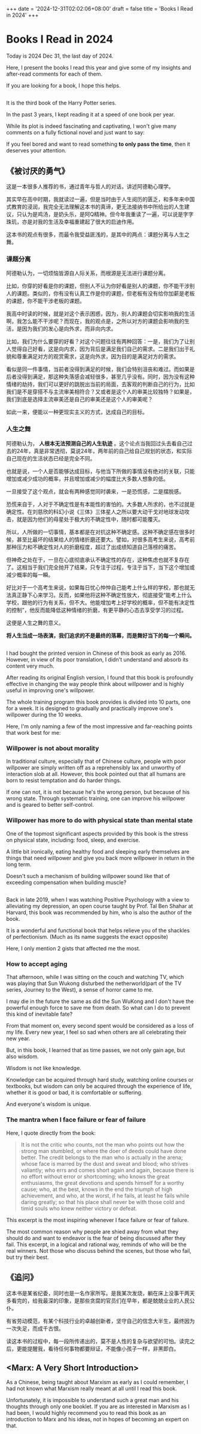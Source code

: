 +++
date = '2024-12-31T02:02:06+08:00'
draft = false
title = 'Books I Read in 2024'
+++
# Books I Read in 2024
Today is 2024 Dec 31, the last day of 2024. 

Here, I present the books I read this year and give some of my insights and after-read comments for each of them.

If you are looking for a book, I hope this helps.

## <Harry Potter and the Prisoner of Azkaban>

It is the third book of the Harry Potter series.

In the past 3 years, I kept reading it at a speed of one book per year.

While its plot is indeed fascinating and captivating, I won't give many comments on a fully fictional novel and just want to say:

If you feel bored and want to read something **to only pass the time**, then it deserves your attention.

## 《被讨厌的勇气》

这是一本很多人推荐的书，通过青年与哲人的对话，讲述阿德勒心理学。

其实早在高中时期，我就读过一遍，但是当时由于人生阅历的匮乏，和多年来中国式教育的浸润，我完全无法理解这本书的真谛，更无法接纳书中所给出的人生建议，只认为是鸡汤，是奶头乐，是阿Q精神。但今年我重读了一遍，可以说是字字珠玑，亦是对我的生活及幸福重建起了很大的启迪作用。

这本书的观点有很多，而最令我受益匪浅的，是其中的两点：课题分离与人生之舞。

### 课题分离

阿德勒认为，一切烦恼皆源自人际关系，而根源是无法进行课题分离。

比如，你穿的好看是你的课题，但别人不认为你好看是别人的课题，你不能干涉别人的课题。类似的，你有没有认真工作是你的课题，但老板有没有给你加薪是老板的课题，你不能干涉老板的课题。

我高中时读的时候，就是对这个表示困惑，因为，别人的课题会切实影响我的生活啊，我怎么能不干涉呢？而现在，我的观点是，之所以对方的课题会影响我的生活，是因为我们的发心是向外求，而非向内求。

比如，我们为什么要穿的好看？对这个问题往往有两种回答：一是，我们为了让别人觉得自己好看，这是向内求，因为背后是满足我们自己的需求。二是我们出于礼貌和尊重满足对方的观赏需求，这是向外求，因为目的是满足对方的需求。

看似是同一件事情，当前者没得到满足的时候，我们会特别沮丧和难过。而如果是后者没得到满足，那这种失落感会减轻很多，甚至几乎没有。同时，因为没有这种情绪的劫持，我们可以更好的跳脱出当前的局面，去客观的判断自己的行为，比如我们是不是穿搭不与主流审美相符合？又或者是这个人的审美比较独特？如果是，我们到底是选择主流审美还是自己的审美还是这个人的审美呢？

如此一来，便能以一种更现实主义的方式，达成自己的目标。

### 人生之舞

阿德勒认为， **人根本无法预测自己的人生轨迹** 。这个论点当我回过头去看自己过去的24年，真是非常透彻，莫说24年，两年前的自己给自己规划的状态，和实际自己现在的生活状态已经是完全不同。

也就是说，一个人是否能够达成目标，与他当下所做的事情没有绝对的关联，只能增加或减少成功的概率，并且增加或减少的幅度比大多数人想象的低。

一旦接受了这个观点，就会有两种感觉同时袭来，一是恐慌感，二是摆脱感。

恐慌来自于，人对于不确定性是有本能性的害怕的。大多数人所求的，也不过就是确定性。在刘慈欣的科幻小说《三体》三体星人之所以要大动干戈对地球发动攻击，就是因为他们的母星处于极大的不确定性中，随时都可能覆灭。

所以，人所做的一切事情，基本都是在对抗这种不确定感。这种不确定感在很多时候，甚至比最坏的结果给人的情绪折磨还要大。譬如，对很多高考生来说，高考前那种压力和不确定性对人的折磨程度，超过了出成绩知道自己落榜的痛苦。

但神奇之处在于，一旦在心底彻底承认不确定性的存在，这种焦虑也就不复存在了。这相当于我们完全抛开了结果，只专注于过程，专注于当下，当下这个增加或减少概率的每一瞬。

好比对于一个高考生来说，如果每日忧心忡忡自己能考上什么样的学校，那也就无法真正静下心来学习。反而，如果他将这种不确定性放大，彻底接受“能考上什么学校，跟他的行为有关系，但不大。他能增加考上好学校的概率，但不能有决定性的控制”，他反而能降低这种情绪的折磨，有更平静的心态去享受学习的过程。

这便是人生之舞的意义。

**将人生当成一场表演，我们追求的不是最终的落幕，而是舞好当下的每一个瞬间。**


## <The Willpower Instinct>

I had bought the printed version in Chinese of this book as early as 2016. However, in view of its poor translation, I didn't understand and absorb its content very much.

After reading its original English version, I found that this book is profoundly effective in changing the way people think about willpower and is highly useful in improving one's willpower. 

The whole training program this book provides is divided into 10 parts, one for a week. It is designed to gradually and practically improve one's willpower during the 10 weeks. 

Here, I'm only naming a few of the most impressive and far-reaching points that work best for me:

### Willpower is not about morality

In traditional culture, especially that of Chinese culture, people with poor willpower are simply written off as a reprehensibly lax and unworthy of interaction slob at all. However, this book pointed out that all humans are born to resist temptation and do harder things.

If one can not, it is not because he's the wrong person, but because of his wrong state. Through systematic training, one can improve his willpower and is geared to better self-control.

### Willpower has more to do with physical state than mental state

One of the topmost significant aspects provided by this book is the stress on physical state, including: food, sleep, and exercise.

A little bit ironically, eating healthy food and sleeping early themselves are things that need willpower and give you back more willpower in return in the long term. 

Doesn't such a mechanism of building willpower sound like that of exceeding compensation when building muscle?

## <The Pursuit of Perfect>

Back in late 2019, when I was watching Positive Psychology with a view to alleviating my depression, an open course taught by Prof. Tal Ben Shahar at Harvard, this book was recommended by him, who is also the author of the book.

It is a wonderful and functional book that helps relieve you of the shackles of perfectionism. (Much as its name suggests the exact opposite)

Here, I only mention 2 gists that affected me the most.

### How to accept aging

That afternoon, while I was sitting on the couch and watching TV, which was playing that Sun Wukong disturbed the netherworld(part of the TV series, Journey to the West), a sense of horror came to me. 

I may die in the future the same as did the Sun WuKong and I don't have the powerful enough force to save me from death. So what can I do to prevent this kind of inevitable fate?

From that moment on, every second spent would be considered as a loss of my life. Every new year, I feel so sad when others are all celebrating their new year. 

But, in this book, I learned that as time passes, we not only gain age, but also wisdom. 

Wisdom is not like knowledge.

Knowledge can be acquired through hard study, watching online courses or textbooks, but wisdom can only be acquired through the experience of life, whether it is good or bad, it is comfortable or suffering.

And everyone's wisdom is unique. 

### The mantra when I face failure or fear of failure

Here, I quote directly from the book:

> It is not the critic who counts, not the man who points out how the strong man stumbled, or where the doer of deeds could have done better. The credit belongs to the man who is actually in the arena; whose face is marred by the dust and sweat and blood; who strives valiantly; who errs and comes short again and again, because there is no effort without error or shortcoming; who knows the great enthusiasms, the great devotions and spends himself for a worthy cause; who, at the best, knows in the end the triumph of high achievement, and who, at the worst, if he fails, at least he fails while daring greatly; so that his place shall never be with those cold and timid souls who knew neither victory or defeat.

This excerpt is the most inspiring whenever I face failure or fear of failure.

The most common reason why people are shied away from what they should do and want to endeavor is the fear of being discussed after they fail. This excerpt, in a logical and rational way, reminds of who will be the real winners. Not those who discuss behind the scenes, but those who fail, but try their best.

## 《追问》

这本书是某省纪委，同时也是一名作家所写。是我某次发烧，躺在床上没事干两天多看完的，给我最深的印象，是那些贪腐的官员们在早年，都是兢兢业业的人民公仆。

有省劳动模范，有某个科技行业的卓越创新者，坚守自己的信念大半生，最终因为一次失足，而成千古恨。

读这本书的过程中，每一段所传递出的，莫不是人性的复杂与欲望的可怕。读完之后，更能提醒我，看待任何事物都要辩证，不能像小孩子一样，非黑即白。

## <Marx: A Very Short Introduction>

As a Chinese, being taught about Marxism as early as I could remember, I had not known what Marxism really meant at all until I read this book.

Unfortunately, it is impossible to understand such a great man and his thoughts through only one booklet. If you are as interested in Marxism as I had been, I would highly recommend you to read this book as an introduction to Marx and his ideas, not in hopes of becoming an expert on that.

